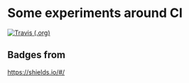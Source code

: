 # Some experiments around CI

[![Travis (.org)](https://img.shields.io/travis/USER/REPO.svg)](https://github.com/wrotki/citest2)



## Badges from 

https://shields.io/#/

